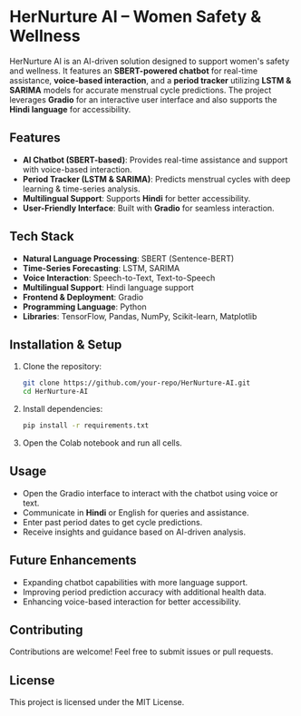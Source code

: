# HerNurture AI – Women Safety & Wellness

HerNurture AI is an AI-driven solution designed to support women's safety and wellness. It features an **SBERT-powered chatbot** for real-time assistance, **voice-based interaction**, and a **period tracker** utilizing **LSTM & SARIMA** models for accurate menstrual cycle predictions. The project leverages **Gradio** for an interactive user interface and also supports the **Hindi language** for accessibility.

## Features
- **AI Chatbot (SBERT-based)**: Provides real-time assistance and support with voice-based interaction.
- **Period Tracker (LSTM & SARIMA)**: Predicts menstrual cycles with deep learning & time-series analysis.
- **Multilingual Support**: Supports **Hindi** for better accessibility.
- **User-Friendly Interface**: Built with **Gradio** for seamless interaction.

## Tech Stack
- **Natural Language Processing**: SBERT (Sentence-BERT)
- **Time-Series Forecasting**: LSTM, SARIMA
- **Voice Interaction**: Speech-to-Text, Text-to-Speech
- **Multilingual Support**: Hindi language support
- **Frontend & Deployment**: Gradio
- **Programming Language**: Python
- **Libraries**: TensorFlow, Pandas, NumPy, Scikit-learn, Matplotlib

## Installation & Setup
1. Clone the repository:
   ```bash
   git clone https://github.com/your-repo/HerNurture-AI.git
   cd HerNurture-AI
   ```
2. Install dependencies:
   ```bash
   pip install -r requirements.txt
   ```
3. Open the Colab notebook and run all cells.

## Usage
- Open the Gradio interface to interact with the chatbot using voice or text.
- Communicate in **Hindi** or English for queries and assistance.
- Enter past period dates to get cycle predictions.
- Receive insights and guidance based on AI-driven analysis.

## Future Enhancements
- Expanding chatbot capabilities with more language support.
- Improving period prediction accuracy with additional health data.
- Enhancing voice-based interaction for better accessibility.

## Contributing
Contributions are welcome! Feel free to submit issues or pull requests.

## License
This project is licensed under the MIT License.

